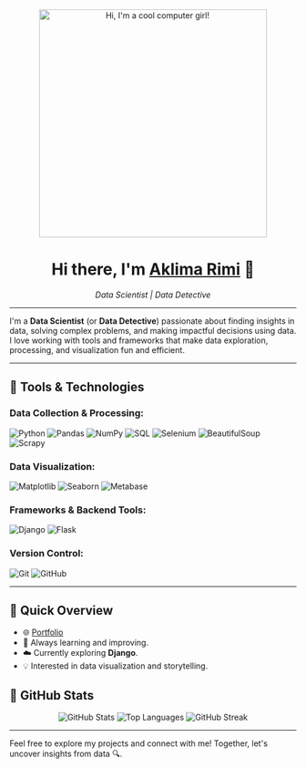 <div align="center">
  <img src="https://media.giphy.com/media/qgQUggAC3Pfv687qPC/giphy.gif" alt="Hi, I'm a cool computer girl!" width="400"/>
  <h1>Hi there, I'm <a href="https://github.com/AklimaRimi">Aklima Rimi</a> 👋</h1>
  <p><em>Data Scientist | Data Detective</em></p>
</div>

---

I'm a **Data Scientist** (or **Data Detective**) passionate about finding insights in data, solving complex problems, and making impactful decisions using data. I love working with tools and frameworks that make data exploration, processing, and visualization fun and efficient.

---

## 🔧 Tools & Technologies

### Data Collection & Processing:
![Python](https://img.shields.io/badge/-Python-3776AB?logo=python&logoColor=white)
![Pandas](https://img.shields.io/badge/-Pandas-150458?logo=pandas&logoColor=white)
![NumPy](https://img.shields.io/badge/-NumPy-013243?logo=numpy&logoColor=white)
![SQL](https://img.shields.io/badge/-SQL-4479A1?logo=MySQL&logoColor=white)
![Selenium](https://img.shields.io/badge/-Selenium-43B02A?logo=selenium&logoColor=white)
![BeautifulSoup](https://img.shields.io/badge/-BeautifulSoup-FFD700?logo=python&logoColor=white)
![Scrapy](https://img.shields.io/badge/-Scrapy-41454A?logo=scrapy&logoColor=white)

### Data Visualization:
![Matplotlib](https://img.shields.io/badge/-Matplotlib-11557C?logo=python&logoColor=white)
![Seaborn](https://img.shields.io/badge/-Seaborn-2C728E?logo=python&logoColor=white)
![Metabase](https://img.shields.io/badge/-Metabase-509EE3?logo=metabase&logoColor=white)

### Frameworks & Backend Tools:
![Django](https://img.shields.io/badge/-Django-092E20?logo=django&logoColor=white)
![Flask](https://img.shields.io/badge/-Flask-000000?logo=flask&logoColor=white)


### Version Control:
![Git](https://img.shields.io/badge/-Git-F05032?logo=git&logoColor=white)
![GitHub](https://img.shields.io/badge/-GitHub-181717?logo=github&logoColor=white)

---

## 🔹 Quick Overview

- 🌐 [Portfolio](https://github.com/AklimaRimi)
- 🔄 Always learning and improving.
- ☁️ Currently exploring **Django**.
- 💡 Interested in data visualization and storytelling.



## 🔹 GitHub Stats

<div align="center">
  <img src="https://github-readme-stats.vercel.app/api?username=AklimaRimi&show_icons=true&theme=radical" alt="GitHub Stats"/>
  <img src="https://github-readme-stats.vercel.app/api/top-langs/?username=AklimaRimi&layout=compact&theme=radical" alt="Top Languages"/>
  <img src="https://github-readme-streak-stats.herokuapp.com/?user=AklimaRimi&theme=radical" alt="GitHub Streak"/>
</div>

---

Feel free to explore my projects and connect with me! Together, let's uncover insights from data 🔍.


